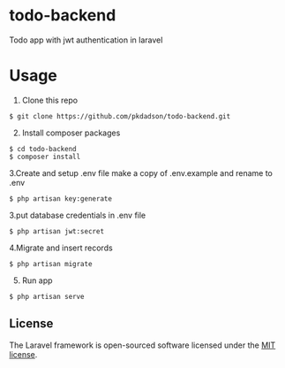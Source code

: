 # todo-backend

Todo app with jwt authentication in laravel

# Usage

1. Clone this repo

```
$ git clone https://github.com/pkdadson/todo-backend.git
```

2. Install composer packages

```
$ cd todo-backend
$ composer install
```

3.Create and setup .env file
make a copy of .env.example and rename to .env

```
$ php artisan key:generate
```

3.put database credentials in .env file

```
$ php artisan jwt:secret
```

4.Migrate and insert records

```
$ php artisan migrate
```

5. Run app

```
$ php artisan serve
```

## License

The Laravel framework is open-sourced software licensed under the [MIT license](https://opensource.org/licenses/MIT).
